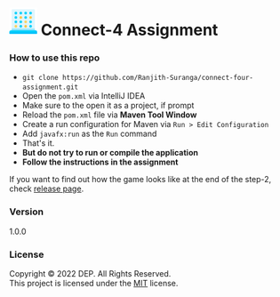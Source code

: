 # <img src="src/main/resources/asset/connect-four.png" alt="drawing" width="50"/> Connect-4 Assignment

### How to use this repo
* `git clone https://github.com/Ranjith-Suranga/connect-four-assignment.git`
* Open the `pom.xml` via IntelliJ IDEA
* Make sure to the open it as a project, if prompt
* Reload the `pom.xml` file via **Maven Tool Window**
* Create a run configuration for Maven via `Run > Edit Configuration`
* Add `javafx:run` as the `Run` command
* That's it. 
* **But do not try to run or compile the application**
* **Follow the instructions in the assignment**

If you want to find out how the game looks like at the end of the step-2, check [release page](https://github.com/Ranjith-Suranga/connect-four-assignment/releases/tag/v2.0.0).

### Version
1.0.0

### License
Copyright © 2022 DEP. All Rights Reserved. <br>
This project is licensed under the [MIT](LICENSE.txt) license.